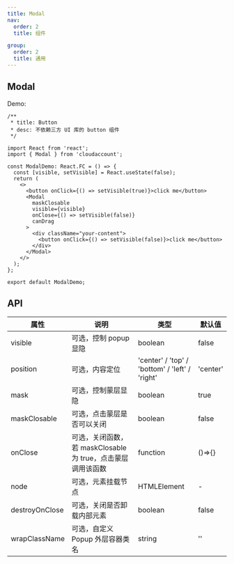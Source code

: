 ```yaml
---
title: Modal
nav:
  order: 2
  title: 组件

group:
  order: 2
  title: 通用
---
```


## Modal

Demo:

```tsx
/**
 * title: Button
 * desc: 不依赖三方 UI 库的 button 组件
 */

import React from 'react';
import { Modal } from 'cloudaccount';

const ModalDemo: React.FC = () => {
  const [visible, setVisible] = React.useState(false);
  return (
    <>
      <button onClick={() => setVisible(true)}>click me</button>
      <Modal
        maskClosable
        visible={visible}
        onClose={() => setVisible(false)}
        canDrag
      >
        <div className="your-content">
          <button onClick={() => setVisible(false)}>click me</button>
        </div>
      </Modal>
    </>
  );
};

export default ModalDemo;
```

## API

| 属性           | 说明                                                        | 类型                                           | 默认值   |
| -------------- | ----------------------------------------------------------- | ---------------------------------------------- | -------- |
| visible        | 可选，控制 popup 显隐                                       | boolean                                        | false    |
| position       | 可选，内容定位                                              | 'center' / 'top' / 'bottom' / 'left' / 'right' | 'center' |
| mask           | 可选，控制蒙层显隐                                          | boolean                                        | true     |
| maskClosable   | 可选，点击蒙层是否可以关闭                                  | boolean                                        | false    |
| onClose        | 可选，关闭函数，若 maskClosable 为 true，点击蒙层调用该函数 | function                                       | ()=>{}   |
| node           | 可选，元素挂载节点                                          | HTMLElement                                    | -        |
| destroyOnClose | 可选，关闭是否卸载内部元素                                  | boolean                                        | false    |
| wrapClassName  | 可选，自定义 Popup 外层容器类名                             | string                                         | ''       |
